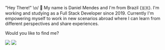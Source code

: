 
<body class="daniel"> 
 "Hey There!" \o/ 👋
 My name is Daniel Mendes and I'm from Brazil (🇧🇷). I'm working and studying as a Full Stack Developer since 2019. Currently I'm empowering myself to work in new scenarios abroad where I can learn from different perspectives and share experiences.

 Would you like to find me?

 <div>
  <a href="https://www.linkedin.com/in/daniel-albuquerque-0a693215a/" rel="nofollow"><img src="https://img.shields.io/badge/-LinkedIn-%230077B5?style=for-the-badge&amp;logo=linkedin&amp;logoColor=white" style="max-width: 100%;"></a>
 <a href="https://api.whatsapp.com/send?phone=5511964548597" rel="nofollow"><img src= "https://img.shields.io/badge/WhatsApp-25D366?style=for-the-badge&logo=whatsapp&logoColor=white"></a>
 </div>
</body>
